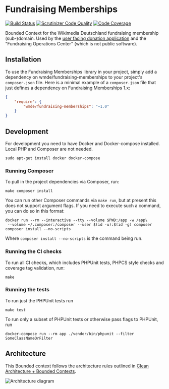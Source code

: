# Fundraising Memberships

[![Build Status](https://travis-ci.org/wmde/fundraising-memberships.svg?branch=master)](https://travis-ci.org/wmde/fundraising-memberships)
[![Scrutinizer Code Quality](https://scrutinizer-ci.com/g/wmde/fundraising-memberships/badges/quality-score.png?b=master)](https://scrutinizer-ci.com/g/wmde/fundraising-memberships/?branch=master)
[![Code Coverage](https://scrutinizer-ci.com/g/wmde/fundraising-memberships/badges/coverage.png?b=master)](https://scrutinizer-ci.com/g/wmde/fundraising-memberships/?branch=master)

Bounded Context for the Wikimedia Deutschland fundraising membership (sub-)domain. Used by the
[user facing donation application](https://github.com/wmde/FundraisingFrontend) and the
"Fundraising Operations Center" (which is not public software).

## Installation

To use the Fundraising Memberships library in your project, simply add a dependency on wmde/fundraising-memberships
to your project's `composer.json` file. Here is a minimal example of a `composer.json`
file that just defines a dependency on Fundraising Memberships 1.x:

```json
{
    "require": {
        "wmde/fundraising-memberships": "~1.0"
    }
}
```

## Development

For development you need to have Docker and Docker-compose installed. Local PHP and Composer are not needed.

    sudo apt-get install docker docker-compose

### Running Composer

To pull in the project dependencies via Composer, run:

    make composer install

You can run other Composer commands via `make run`, but at present this does not support argument flags.
If you need to execute such a command, you can do so in this format:

    docker run --rm --interactive --tty --volume $PWD:/app -w /app\
     --volume ~/.composer:/composer --user $(id -u):$(id -g) composer composer install --no-scripts

Where `composer install --no-scripts` is the command being run.

### Running the CI checks

To run all CI checks, which includes PHPUnit tests, PHPCS style checks and coverage tag validation, run:

    make
    
### Running the tests

To run just the PHPUnit tests run

    make test

To run only a subset of PHPUnit tests or otherwise pass flags to PHPUnit, run

    docker-compose run --rm app ./vendor/bin/phpunit --filter SomeClassNameOrFilter
    
## Architecture

This Bounded context follows the architecture rules outlined in [Clean Architecture + Bounded Contexts](https://www.entropywins.wtf/blog/2018/08/14/clean-architecture-bounded-contexts/).

![Architecture diagram](https://user-images.githubusercontent.com/146040/44942179-6bd68080-adac-11e8-9506-179a9470113b.png)
